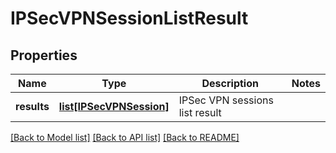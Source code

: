 # IPSecVPNSessionListResult

## Properties
Name | Type | Description | Notes
------------ | ------------- | ------------- | -------------
**results** | [**list[IPSecVPNSession]**](IPSecVPNSession.md) | IPSec VPN sessions list result | 

[[Back to Model list]](../README.md#documentation-for-models) [[Back to API list]](../README.md#documentation-for-api-endpoints) [[Back to README]](../README.md)

